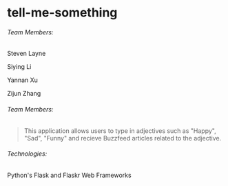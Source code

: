 # tell-me-something

###### Team Members:

Steven Layne

Siying Li

Yannan Xu

Zijun Zhang

###### Team Members:
> This application allows users to type in adjectives such as "Happy", "Sad", "Funny" and recieve Buzzfeed articles related to the adjective. 
###### Technologies:

Python's Flask and Flaskr Web Frameworks


